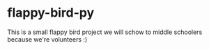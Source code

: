 # flappy-bird-py
This is a small flappy bird project we will schow to middle schoolers because we're volunteers :)

